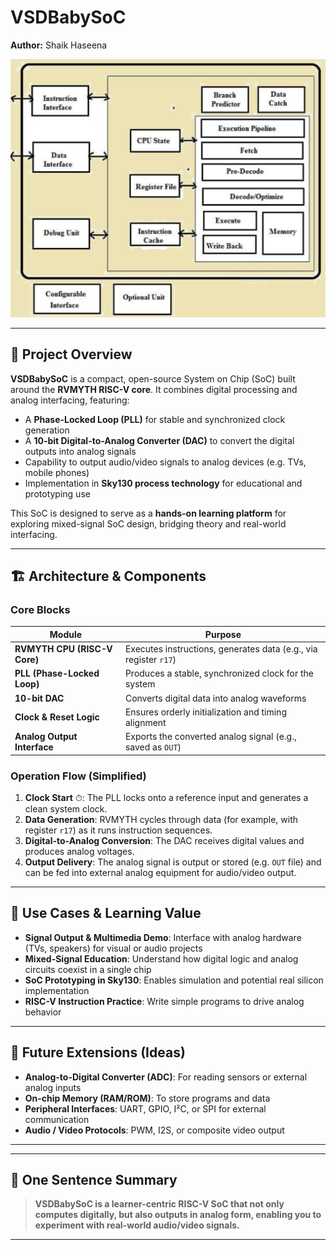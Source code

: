# VSDBabySoC

**Author:** Shaik Haseena

![RISC-V Architecture](https://github.com/Shaikhaseena16/RISC-V_VSDIAT/blob/main/week2/RISC%20V%20.png)  

---

## 🧠 Project Overview

**VSDBabySoC** is a compact, open-source System on Chip (SoC) built around the **RVMYTH RISC-V core**. It combines digital processing and analog interfacing, featuring:

- A **Phase-Locked Loop (PLL)** for stable and synchronized clock generation  
- A **10-bit Digital-to-Analog Converter (DAC)** to convert the digital outputs into analog signals  
- Capability to output audio/video signals to analog devices (e.g. TVs, mobile phones)  
- Implementation in **Sky130 process technology** for educational and prototyping use  

This SoC is designed to serve as a **hands-on learning platform** for exploring mixed-signal SoC design, bridging theory and real-world interfacing.

---

## 🏗️ Architecture & Components

### Core Blocks

| Module | Purpose |
|---|---|
| **RVMYTH CPU (RISC-V Core)** | Executes instructions, generates data (e.g., via register `r17`) |
| **PLL (Phase-Locked Loop)** | Produces a stable, synchronized clock for the system |
| **10-bit DAC** | Converts digital data into analog waveforms |
| **Clock & Reset Logic** | Ensures orderly initialization and timing alignment |
| **Analog Output Interface** | Exports the converted analog signal (e.g., saved as `OUT`) |

### Operation Flow (Simplified)

1. **Clock Start** ⏱: The PLL locks onto a reference input and generates a clean system clock.  
2. **Data Generation**: RVMYTH cycles through data (for example, with register `r17`) as it runs instruction sequences.  
3. **Digital-to-Analog Conversion**: The DAC receives digital values and produces analog voltages.  
4. **Output Delivery**: The analog signal is output or stored (e.g. `OUT` file) and can be fed into external analog equipment for audio/video output.

---

## 🎯 Use Cases & Learning Value

- **Signal Output & Multimedia Demo**: Interface with analog hardware (TVs, speakers) for visual or audio projects  
- **Mixed-Signal Education**: Understand how digital logic and analog circuits coexist in a single chip  
- **SoC Prototyping in Sky130**: Enables simulation and potential real silicon implementation  
- **RISC-V Instruction Practice**: Write simple programs to drive analog behavior  

---

## 🔭 Future Extensions (Ideas)

- **Analog-to-Digital Converter (ADC)**: For reading sensors or external analog inputs  
- **On-chip Memory (RAM/ROM)**: To store programs and data  
- **Peripheral Interfaces**: UART, GPIO, I²C, or SPI for external communication  
- **Audio / Video Protocols**: PWM, I2S, or composite video output  

---

---

## 📌 One Sentence Summary

> **VSDBabySoC is a learner-centric RISC-V SoC that not only computes digitally, but also outputs in analog form, enabling you to experiment with real-world audio/video signals.**

---

